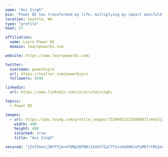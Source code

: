 ```yaml
---
name: "Avi Singh"
bio: "Power BI has transformed my life, multiplying my impact manifold. Now I am on a mission to spread the word and share the knowledge"
location: Seattle, WA
type: "profile"
heat: 57

affiliation:
  name: Learn Power BI
  domain: learnpowerbi.com

website: https://www.learnpowerbi.com/

twitter:
  username: powerbipro
  url: https://twitter.com/powerbipro
  followers: 4546

linkedin:
  url: https://www.linkedin.com/in/avichalsingh/

topics:
  - Power BI

images:
  - url: https://pbs.twimg.com/profile_images/732049231326806017/m4jUj2Lu_400x400.jpg
    width: 400
    height: 400
    isCached: true
    title: "Avi Singh"

secured: "jIoTS6enj3BYTVjm+4T6Mp36PQNi1kXGV7ZyCTFins9eDHH/ePyMDf+tRG1mXDTf52MvxLHKUoby09kbbrgT0sinMCOQx7w3VS43tLn3UoX1OzG5n26ijpoLNGbukAb/7o7Le1M4gcUTW9JasIQ8/nlHOrZkINjXFCwIUSYR6AHs0ntUg5Myc5sWdalzHEq1XaPTH0zTJlG19cF7n9/nx8SzXRcZU1IUJYYxGRwaGKX50sU3V05jMV53ZWPoNFmQdgjFni0gpYK//daaCd69TGoZLxKFY00Fc/6UDjfCZyT/xMn0RFKQc9PL/d6iQS1RFc6+PvpgxwXcDiNxXAICQnBIvpt3dIYsoKN8RMrnh76I5Ir7i7X1wLlaSlpZe19aIGEFp0YorbCjowYnEGageklMM2INDByyJs8YJqTohoo=;kMqlAKrvV/b07mum4zRnFA=="
---
```


